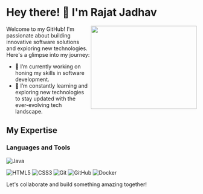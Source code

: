 # Hey there! 👋 I'm Rajat Jadhav
<img align="right" width="280" height="220" src="_1ce24b04-5fc1-4575-a64d-9f0eab96fa46.jpg">
Welcome to my GitHub! I'm passionate about building innovative software solutions and exploring new technologies. Here's a glimpse into my journey:

- 🔭 I’m currently working on honing my skills in software development.
- 🌱 I’m constantly learning and exploring new technologies to stay updated with the ever-evolving tech landscape.

## My Expertise

### Languages and Tools
![Java](https://img.shields.io/badge/Java-007396?style=flat-square&logo=java&logoColor=white)

![HTML5](https://img.shields.io/badge/HTML5-E34F26?style=flat-square&logo=html5&logoColor=white)
![CSS3](https://img.shields.io/badge/CSS3-1572B6?style=flat-square&logo=css3&logoColor=white)
![Git](https://img.shields.io/badge/Git-F05032?style=flat-square&logo=git&logoColor=white)
![GitHub](https://img.shields.io/badge/GitHub-181717?style=flat-square&logo=github&logoColor=white)
![Docker](https://img.shields.io/badge/Docker-2496ED?style=flat-square&logo=docker&logoColor=white)


Let's collaborate and build something amazing together!

